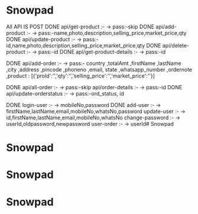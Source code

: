 # Snowpad
All API IS POST
DONE api/get-product :- -> pass:-skip
DONE api/add-product :- -> pass:-name,photo,description,selling_price,market_price,qty
DONE api/update-product :- -> pass:-id,name,photo,description,selling_price,market_price,qty
DONE api/delete-product :- -> pass:-id
DONE api/get-product-details :- -> pass:-id

DONE api/add-order :- -> pass:- country ,totalAmt ,firstName ,lastName ,city ,address ,pincode ,phoneno ,email, state ,whatsapp_number ,ordernote ,product : [{'proId':'','qty':'','selling_price':'','market_price':''}]

DONE api/all-order :- -> pass:-skip
api/order-details :- -> pass:-id
DONE api/update-orderstatus :- -> pass:-ord_status, id

DONE login-user :- -> mobileNo,password
DONE add-user :- -> firstName,lastName,email,mobileNo,whatsNo,password
update-user :- -> id,firstName,lastName,email,mobileNo,whatsNo
change-password :- -> userId,oldpassword,newpassword
user-order :- -> userId# Snowpad
# Snowpad
# Snowpad
# Snowpad
